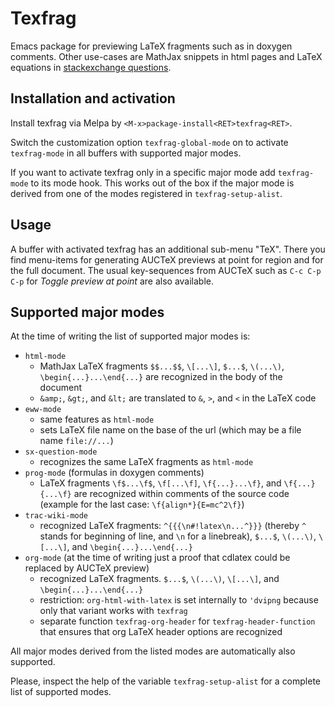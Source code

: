 <!-- This is https://github.com/TobiasZawada/texfrag/README.md -->
# Texfrag
Emacs package for previewing LaTeX fragments such as in doxygen comments.
Other use-cases are MathJax snippets in html pages and
LaTeX equations in [stackexchange questions](https://github.com/vermiculus/sx.el).

## Installation and activation
Install texfrag via Melpa by `<M-x>package-install<RET>texfrag<RET>`.

Switch the customization option `texfrag-global-mode` on to activate `texfrag-mode`
in all buffers with supported major modes.

If you want to activate texfrag only in a specific major mode add `texfrag-mode` to
its mode hook. This works out of the box if the major mode is derived from one of
the modes registered in `texfrag-setup-alist`.

## Usage
A buffer with activated texfrag has an additional sub-menu "TeX".
There you find menu-items for generating AUCTeX previews at point for
region and for the full document.
The usual key-sequences from AUCTeX such as `C-c C-p C-p` for _Toggle preview at point_
are also available.

## Supported major modes
At the time of writing the list of supported major modes is:
 - `html-mode`
   - MathJax LaTeX fragments `$$...$$`, `\[...\]`, `$...$`, `\(...\)`, `\begin{...}...\end{...}`  are recognized in the body of the document
   - `&amp;`, `&gt;`, and `&lt;` are translated to `&`, `>`, and `<` in the LaTeX code
 - `eww-mode`
   - same features as `html-mode`
   - sets LaTeX file name on the base of the url (which may be a file name `file://...`)
 - `sx-question-mode`
   - recognizes the same LaTeX fragments as `html-mode`
 - `prog-mode` (formulas in doxygen comments)
   - LaTeX fragments `\f$...\f$`, `\f[...\f]`, `\f{...}...\f}`, and `\f{...}{...\f}` are recognized within comments of the source code
     (example for the last case: `\f{align*}{E=mc^2\f}`)
 - `trac-wiki-mode`
   - recognized LaTeX fragments: `^{{{\n#!latex\n...^}}}` (thereby `^` stands for beginning of line, and `\n` for a linebreak), `$...$`, `\(...\)`, `\[...\]`, and `\begin{...}...\end{...}`
 - `org-mode` (at the time of writing just a proof that cdlatex could be replaced by AUCTeX preview)
   - recognized LaTeX fragments. `$...$`, `\(...\)`, `\[...\]`, and `\begin{...}...\end{...}`
   - restriction: `org-html-with-latex` is set internally to `'dvipng` because only that variant works with `texfrag`
   - separate function `texfrag-org-header` for `texfrag-header-function` that ensures that org LaTeX header options are recognized
   
All major modes derived from the listed modes are automatically also supported.

Please, inspect the help of the variable `texfrag-setup-alist` for a complete list of supported modes.

